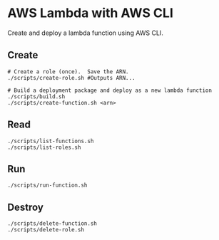 # AWS Lambda with AWS CLI

Create and deploy a lambda function using AWS CLI.

## Create

```shell
# Create a role (once).  Save the ARN.
./scripts/create-role.sh #Outputs ARN...

# Build a deployment package and deploy as a new lambda function
./scripts/build.sh
./scripts/create-function.sh <arn>
```

## Read

```shell
./scripts/list-functions.sh
./scripts/list-roles.sh
```

## Run

```shell
./scripts/run-function.sh
```

## Destroy

```shell
./scripts/delete-function.sh
./scripts/delete-role.sh
```
